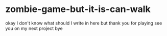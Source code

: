 # zombie-game-but-it-is-can-walk
okay I don't know what should I write in here but thank you for playing see you on my next project bye
